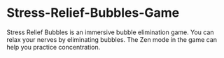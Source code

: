 # Stress-Relief-Bubbles-Game
Stress Relief Bubbles is an immersive bubble elimination game. You can relax your nerves by eliminating bubbles. The Zen mode in the game can help you practice concentration.

